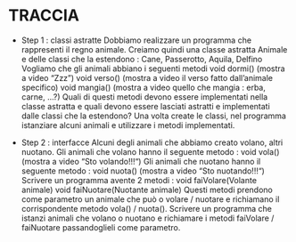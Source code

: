 # TRACCIA

* Step 1 : classi astratte
Dobbiamo realizzare un programma che rappresenti il regno animale. 
Creiamo quindi una classe astratta Animale e delle classi che la estendono : Cane, Passerotto, Aquila, Delfino
Vogliamo che gli animali abbiano i seguenti metodi
void dormi() (mostra a video “Zzz”)
void verso() (mostra a video il verso fatto dall’animale specifico)
void mangia() (mostra a video quello che mangia : erba, carne, ...?)
Quali di questi metodi devono essere implementati nella classe astratta e quali devono essere lasciati astratti e implementati dalle classi che la estendono?
Una volta create le classi, nel programma istanziare alcuni animali e utilizzare i metodi implementati.


* Step 2 : interfacce Alcuni degli animali che abbiamo creato volano, altri nuotano.
Gli animali che volano hanno il seguente metodo :
void vola() (mostra a video “Sto volando!!!“)
Gli animali che nuotano hanno il seguente metodo :
void nuota() (mostra a video “Sto nuotando!!!“)
Scrivere un programma avente 2 metodi :
void faiVolare(Volante animale)
void faiNuotare(Nuotante animale)
Questi metodi prendono come parametro un animale che può o volare / nuotare e richiamano il corrispondente metodo vola() / nuota().
Scrivere un programma che istanzi animali che volano o nuotano e richiamare i metodi faiVolare / faiNuotare passandoglieli come parametro.